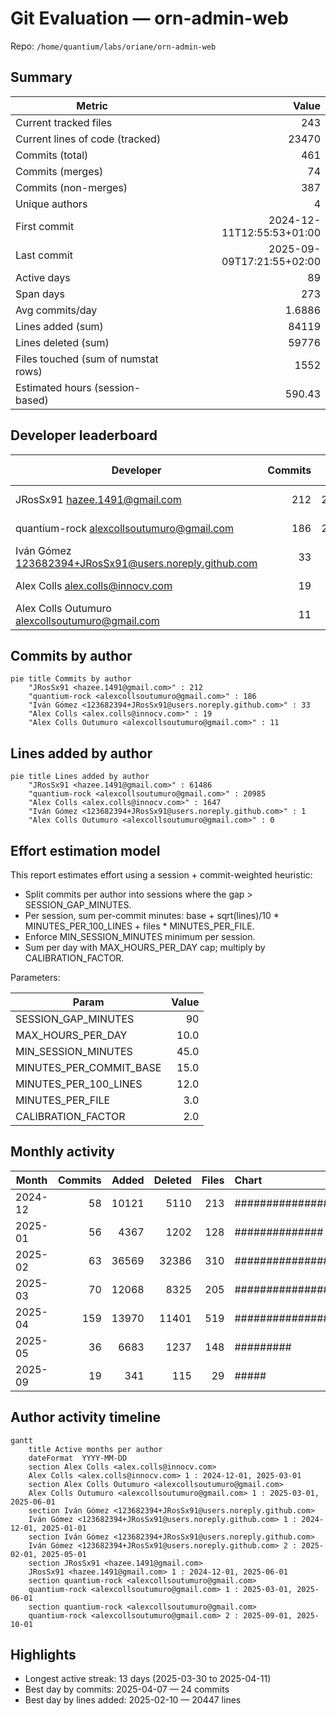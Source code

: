 # Git Evaluation — orn-admin-web

Repo: `/home/quantium/labs/oriane/orn-admin-web`

## Summary

| Metric | Value |
|---|---:|
| Current tracked files | 243 |
| Current lines of code (tracked) | 23470 |
| Commits (total) | 461 |
| Commits (merges) | 74 |
| Commits (non-merges) | 387 |
| Unique authors | 4 |
| First commit | 2024-12-11T12:55:53+01:00 |
| Last commit | 2025-09-09T17:21:55+02:00 |
| Active days | 89 |
| Span days | 273 |
| Avg commits/day | 1.6886 |
| Lines added (sum) | 84119 |
| Lines deleted (sum) | 59776 |
| Files touched (sum of numstat rows) | 1552 |
| Estimated hours (session-based) | 590.43 |

## Developer leaderboard

| Developer | Commits | Hours | Added | Deleted | Files | Active days | First | Last | Avg size | Median size | Stars |
|---|---:|---:|---:|---:|---:|---:|---|---|---:|---:|:--:
| JRosSx91 <hazee.1491@gmail.com> | 212 | 290.23 | 61486 | 49412 | 838 | 60 | 2024-12-11T13:00:08+01:00 | 2025-05-28T11:48:37+02:00 | 523.1 | 17.5 | ★★★★★ |
| quantium-rock <alexcollsoutumuro@gmail.com> | 186 | 223.93 | 20985 | 10213 | 672 | 40 | 2025-03-04T12:24:46+01:00 | 2025-09-09T17:21:55+02:00 | 167.73 | 21.0 | ★★★★☆ |
| Iván Gómez <123682394+JRosSx91@users.noreply.github.com> | 33 | 39.5 | 1 | 0 | 1 | 23 | 2024-12-11T12:55:53+01:00 | 2025-04-22T16:21:19+02:00 | 0.03 | 0.0 | ★☆☆☆☆ |
| Alex Colls <alex.colls@innocv.com> | 19 | 21.77 | 1647 | 151 | 41 | 8 | 2024-12-28T18:41:20+01:00 | 2025-02-16T14:17:03+01:00 | 94.63 | 8.0 | ☆☆☆☆☆ |
| Alex Colls Outumuro <alexcollsoutumuro@gmail.com> | 11 | 15.0 | 0 | 0 | 0 | 10 | 2025-03-26T17:23:47+01:00 | 2025-05-28T11:54:58+02:00 | 0.0 | 0.0 | ☆☆☆☆☆ |

## Commits by author

```mermaid
pie title Commits by author
    "JRosSx91 <hazee.1491@gmail.com>" : 212
    "quantium-rock <alexcollsoutumuro@gmail.com>" : 186
    "Iván Gómez <123682394+JRosSx91@users.noreply.github.com>" : 33
    "Alex Colls <alex.colls@innocv.com>" : 19
    "Alex Colls Outumuro <alexcollsoutumuro@gmail.com>" : 11
```

## Lines added by author

```mermaid
pie title Lines added by author
    "JRosSx91 <hazee.1491@gmail.com>" : 61486
    "quantium-rock <alexcollsoutumuro@gmail.com>" : 20985
    "Alex Colls <alex.colls@innocv.com>" : 1647
    "Iván Gómez <123682394+JRosSx91@users.noreply.github.com>" : 1
    "Alex Colls Outumuro <alexcollsoutumuro@gmail.com>" : 0
```

## Effort estimation model

This report estimates effort using a session + commit-weighted heuristic:
- Split commits per author into sessions where the gap > SESSION_GAP_MINUTES.
- Per session, sum per-commit minutes: base + sqrt(lines)/10 * MINUTES_PER_100_LINES + files * MINUTES_PER_FILE.
- Enforce MIN_SESSION_MINUTES minimum per session.
- Sum per day with MAX_HOURS_PER_DAY cap; multiply by CALIBRATION_FACTOR.

Parameters:

| Param | Value |
|---|---:|
| SESSION_GAP_MINUTES | 90 |
| MAX_HOURS_PER_DAY | 10.0 |
| MIN_SESSION_MINUTES | 45.0 |
| MINUTES_PER_COMMIT_BASE | 15.0 |
| MINUTES_PER_100_LINES | 12.0 |
| MINUTES_PER_FILE | 3.0 |
| CALIBRATION_FACTOR | 2.0 |

## Monthly activity

| Month | Commits | Added | Deleted | Files | Chart |
|---|---:|---:|---:|---:|:---|
| 2024-12 | 58 | 10121 | 5110 | 213 | ############### |
| 2025-01 | 56 | 4367 | 1202 | 128 | ############## |
| 2025-02 | 63 | 36569 | 32386 | 310 | ################ |
| 2025-03 | 70 | 12068 | 8325 | 205 | ################## |
| 2025-04 | 159 | 13970 | 11401 | 519 | ######################################## |
| 2025-05 | 36 | 6683 | 1237 | 148 | ######### |
| 2025-09 | 19 | 341 | 115 | 29 | ##### |

## Author activity timeline

```mermaid
gantt
    title Active months per author
    dateFormat  YYYY-MM-DD
    section Alex Colls <alex.colls@innocv.com>
    Alex Colls <alex.colls@innocv.com> 1 : 2024-12-01, 2025-03-01
    section Alex Colls Outumuro <alexcollsoutumuro@gmail.com>
    Alex Colls Outumuro <alexcollsoutumuro@gmail.com> 1 : 2025-03-01, 2025-06-01
    section Iván Gómez <123682394+JRosSx91@users.noreply.github.com>
    Iván Gómez <123682394+JRosSx91@users.noreply.github.com> 1 : 2024-12-01, 2025-01-01
    section Iván Gómez <123682394+JRosSx91@users.noreply.github.com>
    Iván Gómez <123682394+JRosSx91@users.noreply.github.com> 2 : 2025-02-01, 2025-05-01
    section JRosSx91 <hazee.1491@gmail.com>
    JRosSx91 <hazee.1491@gmail.com> 1 : 2024-12-01, 2025-06-01
    section quantium-rock <alexcollsoutumuro@gmail.com>
    quantium-rock <alexcollsoutumuro@gmail.com> 1 : 2025-03-01, 2025-06-01
    section quantium-rock <alexcollsoutumuro@gmail.com>
    quantium-rock <alexcollsoutumuro@gmail.com> 2 : 2025-09-01, 2025-10-01
```

## Highlights

- Longest active streak: 13 days (2025-03-30 to 2025-04-11)
- Best day by commits: 2025-04-07 — 24 commits
- Best day by lines added: 2025-02-10 — 20447 lines

